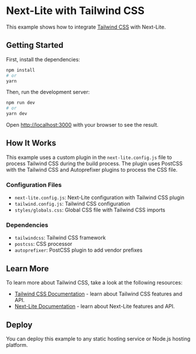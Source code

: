 # Next-Lite with Tailwind CSS

This example shows how to integrate [Tailwind CSS](https://tailwindcss.com) with Next-Lite.

## Getting Started

First, install the dependencies:

```bash
npm install
# or
yarn
```

Then, run the development server:

```bash
npm run dev
# or
yarn dev
```

Open [http://localhost:3000](http://localhost:3000) with your browser to see the result.

## How It Works

This example uses a custom plugin in the `next-lite.config.js` file to process Tailwind CSS during the build process. The plugin uses PostCSS with the Tailwind CSS and Autoprefixer plugins to process the CSS file.

### Configuration Files

- `next-lite.config.js`: Next-Lite configuration with Tailwind CSS plugin
- `tailwind.config.js`: Tailwind CSS configuration
- `styles/globals.css`: Global CSS file with Tailwind CSS imports

### Dependencies

- `tailwindcss`: Tailwind CSS framework
- `postcss`: CSS processor
- `autoprefixer`: PostCSS plugin to add vendor prefixes

## Learn More

To learn more about Tailwind CSS, take a look at the following resources:

- [Tailwind CSS Documentation](https://tailwindcss.com/docs) - learn about Tailwind CSS features and API.
- [Next-Lite Documentation](https://github.com/teckcode/next-lite/tree/main/docs) - learn about Next-Lite features and API.

## Deploy

You can deploy this example to any static hosting service or Node.js hosting platform.

